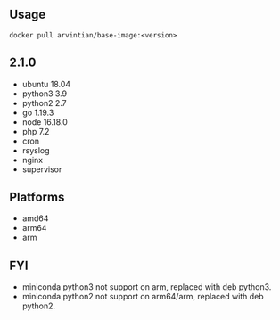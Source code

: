 ## Usage

```
docker pull arvintian/base-image:<version>
```

## 2.1.0

- ubuntu 18.04
- python3 3.9
- python2 2.7
- go 1.19.3
- node 16.18.0
- php 7.2
- cron
- rsyslog
- nginx
- supervisor

## Platforms

- amd64
- arm64
- arm

## FYI

- miniconda python3 not support on arm, replaced with deb python3.
- miniconda python2 not support on arm64/arm, replaced with deb python2.